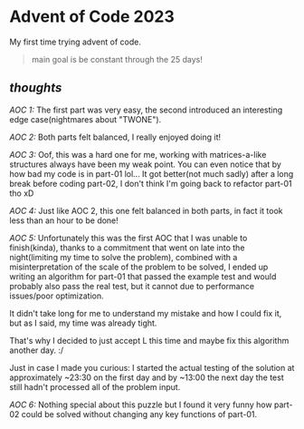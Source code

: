 # Advent of Code 2023

My first time trying advent of code.

> main goal is be constant through the 25 days!

## _thoughts_

*AOC 1:* The first part was very easy, the second introduced an interesting edge case(nightmares about "TWONE").

*AOC 2:* Both parts felt balanced, I really enjoyed doing it!

*AOC 3:* Oof, this was a hard one for me, working with matrices-a-like structures always have been my weak point. You can even notice that by how bad my code is in part-01 lol... It got better(not much sadly) after a long break before coding part-02, I don't think I'm going back to refactor part-01 tho xD

*AOC 4:* Just like AOC 2, this one felt balanced in both parts, in fact it took less than an hour to be done!

*AOC 5:* Unfortunately this was the first AOC that I was unable to finish(kinda), thanks to a commitment that went on late into the night(limiting my time to solve the problem), combined with a misinterpretation of the scale of the problem to be solved, I ended up writing an algorithm for part-01 that passed the example test and would probably also pass the real test, but it cannot due to performance issues/poor optimization.

It didn't take long for me to understand my mistake and how I could fix it, but as I said, my time was already tight.

That's why I decided to just accept L this time and maybe fix this algorithm another day. :/

Just in case I made you curious: I started the actual testing of the solution at approximately ~23:30 on the first day and by ~13:00 the next day the test still hadn't processed all of the problem input.

*AOC 6:* Nothing special about this puzzle but I found it very funny how part-02 could be solved without changing any key functions of part-01.